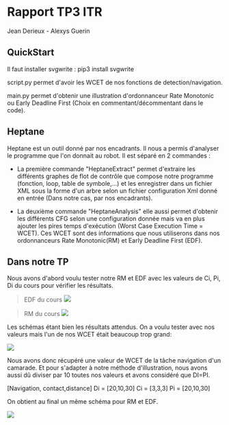 # Rapport TP3 ITR

Jean Derieux - Alexys Guerin

## QuickStart 

Il faut installer svgwrite : pip3 install svgwrite

script.py permet d'avoir les WCET de nos fonctions de detection/navigation.

main.py permet d'obtenir une illustration d'ordonnanceur Rate Monotonic ou Early Deadline First (Choix en commentant/décommentant dans le code). 

## Heptane 

Heptane est un outil donné par nos encadrants. Il nous a permis d'analyser le programme que l'on donnait au robot.
Il est séparé en 2 commandes : 

* La première commande "HeptaneExtract" permet d'extraire les différents graphes de flot de contrôle que compose notre programme (fonction, loop, table de symbole,...) et les enregistrer dans un fichier XML sous la forme d'un arbre selon un fichier configuration Xml donné en entrée (Dans notre cas, par nos encadrants).

* La deuxième commande "HeptaneAnalysis" elle aussi permet d'obtenir les différents CFG selon une configuration donnée mais va en plus ajouter les pires temps d'exécution (Worst Case Execution Time = WCET). Ces WCET sont des informations que nous utiliserons dans nos ordonnanceurs Rate Monotonic(RM) et Early Deadline First (EDF).

## Dans notre TP

Nous avons d'abord voulu tester notre RM et EDF avec les valeurs de Ci, Pi, Di du cours pour vérifier les résultats.
> EDF du cours 
![](https://i.imgur.com/XDUPPqP.png)

> RM du cours
![](https://i.imgur.com/4y2yhJy.png)

Les schémas étant bien les résultats attendus. On a voulu tester avec nos valeurs mais l'un de nos WCET était beaucoup trop grand: 

![](https://i.imgur.com/DXmLhqi.png)

Nous avons donc récupéré une valeur de WCET de la tâche navigation d'un camarade. Et pour s'adapter à notre méthode d'illustration, nous avons aussi dû diviser par 10 toutes nos valeurs et avons considéré que DI=PI.

[Navigation, contact,distance]
Di = [20,10,30] 
Ci = [3,3,3]
Pi = [20,10,30]

On obtient au final un même schéma pour RM et EDF.

![](https://i.imgur.com/7toG0PV.png)


